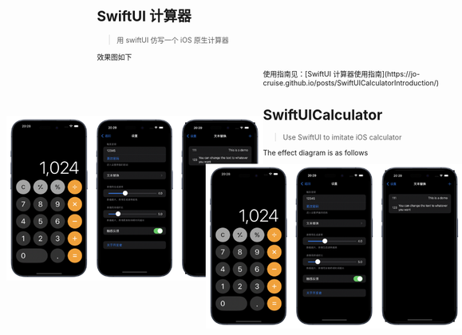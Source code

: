 # SwiftUI 计算器
> 用 swiftUI 仿写一个 iOS 原生计算器

效果图如下

<div style="display: flex; justify-content: center; align-items: center">
<img src="PreviewImage1.png" alt="PreviewImage1" style="zoom:33%;" />
<img src="PreviewImage2.png" alt="PreviewImage2" style="zoom:33%;" />
<img src="PreviewImage3.png" alt="PreviewImage3" style="zoom:33%;" />
<div>
使用指南见：[SwiftUI 计算器使用指南](https://jo-cruise.github.io/posts/SwiftUICalculatorIntroduction/)

# SwiftUICalculator

> Use SwiftUI to imitate iOS calculator

The effect diagram is as follows

<div style="display: flex; justify-content: center; align-items: center">
<img src="PreviewImage1.png" alt="PreviewImage1" style="zoom:33%;" />
<img src="PreviewImage2.png" alt="PreviewImage2" style="zoom:33%;" />
<img src="PreviewImage3.png" alt="PreviewImage3" style="zoom:33%;" />
<div>

For usage guide, see: [SwiftUI Calculator Usage Guide](https://jo-cruise.github.io/posts/SwiftUICalculatorIntroduction/)